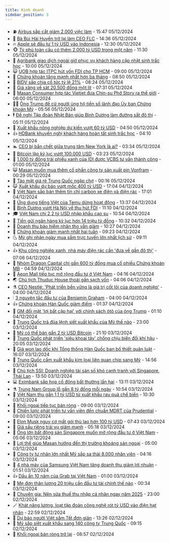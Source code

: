 ```yaml
---
title: Kinh doanh
sidebar_position: 3
---
```


<!-- vnexpress-kinh-doanh:START -->
- ⛽️ [Airbus sắp cắt giảm 2.000 việc làm](https://vnexpress.net/airbus-sap-cat-giam-2-000-viec-lam-4824415.html) - 15:47 05/12/2024
- 🐲 [Bà Bùi Hải Huyền trở lại làm CEO FLC](https://vnexpress.net/ba-bui-hai-huyen-tro-lai-lam-ceo-flc-4824398.html) - 14:36 05/12/2024
- 🔥 [Apple sẽ đầu tư 1 tỷ USD vào Indonesia](https://vnexpress.net/apple-se-dau-tu-1-ty-usd-vao-indonesia-4824376.html) - 12:30 05/12/2024
- 🐵 [Tỷ phú toàn cầu có thêm 2.000 tỷ USD trong một năm](https://vnexpress.net/ty-phu-toan-cau-co-them-2-000-ty-usd-trong-mot-nam-4824302.html) - 11:30 05/12/2024
- 🦅 [Agribank giao dịch ngoài giờ phục vụ khách hàng cập nhật sinh trắc học](https://vnexpress.net/agribank-giao-dich-ngoai-gio-phuc-vu-khach-hang-cap-nhat-sinh-trac-hoc-4824132.html) - 10:00 05/12/2024
- 😺 [UOB hợp tác ITPC hút vốn FDI cho TP HCM](https://vnexpress.net/uob-hop-tac-itpc-hut-von-fdi-cho-tp-hcm-4824289.html) - 09:00 05/12/2024
- 🤩 [Chứng khoán tăng mạnh nhất hơn ba tháng](https://vnexpress.net/chung-khoan-hom-nay-5-12-vn-index-tang-manh-nhat-ba-thang-ruoi-4824281.html) - 08:50 05/12/2024
- 🌮 [BIDV sắp chia cổ tức tỷ lệ 21%](https://vnexpress.net/bidv-sap-chia-co-tuc-ty-le-21-4824229.html) - 08:24 05/12/2024
- 🧰 [Giá xăng về sát 20.500 đồng một lít](https://vnexpress.net/gia-xang-moi-nhat-hom-nay-5-12-4824183.html) - 07:31 05/12/2024
- 🤔 [Masan Consumer hợp tác Vietjet đưa Chin-su Phở Story ra thế giới](https://vnexpress.net/masan-consumer-hop-tac-vietjet-dua-chin-su-pho-story-ra-the-gioi-4824150.html) - 06:00 05/12/2024
- 🧑‍💻 [Ông Trump đề cử người ủng hộ tiền số lãnh đạo Ủy ban Chứng khoán Mỹ](https://vnexpress.net/ong-trump-de-cu-nguoi-ung-ho-tien-so-lanh-dao-uy-ban-chung-khoan-my-4824149.html) - 05:56 05/12/2024
- 🕴 [Đề nghị Tập đoàn Nhật Bản giúp Bình Dương làm đường sắt đô thị](https://vnexpress.net/de-nghi-tap-doan-nhat-ban-giup-binh-duong-lam-duong-sat-do-thi-4824146.html) - 05:11 05/12/2024
- 🦩 [Xuất khẩu nông nghiệp dự kiến vượt 60 tỷ USD](https://vnexpress.net/xuat-khau-nong-nghiep-du-kien-vuot-60-ty-usd-4824075.html) - 04:50 05/12/2024
- 👍 [HDBank khuyến nghị khách hàng hoàn tất sinh trắc học](https://vnexpress.net/hdbank-khuyen-nghi-khach-hang-hoan-tat-sinh-trac-hoc-4824115.html) - 04:10 05/12/2024
- 🏊 [CEO bị bắn chết giữa trung tâm New York là ai?](https://vnexpress.net/ceo-bi-ban-chet-giua-trung-tam-new-york-la-ai-4824004.html) - 03:34 05/12/2024
- 🤡 [Bitcoin lập kỷ lục vượt 100.000 USD](https://vnexpress.net/gia-bitcoin-hom-nay-btc-lap-ky-luc-vuot-100-000-usd-4824098.html) - 03:23 05/12/2024
- 👀 [1.000 tỷ đồng trái phiếu xanh của IDI được VCBS tư vấn thành công](https://vnexpress.net/1-000-ty-dong-trai-phieu-xanh-cua-idi-duoc-vcbs-tu-van-thanh-cong-4823761.html) - 01:00 05/12/2024
- 😺 [Masan muốn mua thêm cổ phần công ty sản xuất pin Vonfram](https://vnexpress.net/masan-muon-mua-them-co-phan-cong-ty-san-xuat-pin-vonfram-4823995.html) - 00:29 05/12/2024
- 🦣 [Táo mật giá rẻ Trung Quốc ngập chợ](https://vnexpress.net/tao-mat-gia-re-trung-quoc-ngap-cho-4822283.html) - 00:16 05/12/2024
- 😺 [Xuất khẩu dự báo vượt mốc 400 tỷ USD](https://vnexpress.net/xuat-khau-du-bao-vuot-moc-400-ty-usd-4823793.html) - 17:04 04/12/2024
- 💼 [Việt Nam sắp bán thêm tín chỉ carbon xe điện và điện rác](https://vnexpress.net/viet-nam-sap-ban-them-tin-chi-carbon-xe-dien-va-dien-rac-4823729.html) - 17:01 04/12/2024
- 🤗 [Ứng dụng tiếng Việt của Temu dừng hoạt động](https://vnexpress.net/ung-dung-tieng-viet-cua-temu-dung-hoat-dong-4823932.html) - 13:37 04/12/2024
- 👀 [Bình Dương vượt Hà Nội về thu hút FDI](https://vnexpress.net/binh-duong-vuot-ha-noi-ve-thu-hut-fdi-4823848.html) - 11:10 04/12/2024
- 🎓 [Việt Nam chi 2,2 tỷ USD nhập khẩu cao su](https://vnexpress.net/viet-nam-chi-2-2-ty-usd-nhap-khau-cao-su-4823789.html) - 10:54 04/12/2024
- 🗽 [Tiền gửi ngân hàng kỷ lục hơn 14 triệu tỷ đồng](https://vnexpress.net/14-trieu-ty-dong-tien-gui-tai-he-thong-ngan-hang-4823794.html) - 10:32 04/12/2024
- 🚀 [Doanh thu bảo hiểm nhân thọ vẫn giảm](https://vnexpress.net/doanh-thu-bao-hiem-nhan-tho-van-giam-4823883.html) - 10:27 04/12/2024
- 🤗 [Chứng khoán giảm mạnh nhất hai tuần](https://vnexpress.net/chung-khoan-hom-nay-4-12-vn-index-giam-manh-nhat-hai-tuan-4823803.html) - 09:23 04/12/2024
- 🌜 [Mỹ ghi nhận ngày mua sắm trực tuyến lớn nhất lịch sử](https://vnexpress.net/my-ghi-nhan-ngay-mua-sam-truc-tuyen-lon-nhat-lich-su-4823626.html) - 09:11 04/12/2024
- 👍 [Khu công nghiệp xanh, nhà máy điện rác cần &#39;đưa về gần đô thị&#39;](https://vnexpress.net/khu-cong-nghiep-xanh-nha-may-dien-rac-can-dua-ve-gan-do-thi-4823646.html) - 07:06 04/12/2024
- 🤖 [Nhóm Dragon Capital chi gần 600 tỷ đồng mua cổ phiếu Chứng khoán MB](https://vnexpress.net/nhom-dragon-capital-chi-gan-600-ty-dong-mua-co-phieu-chung-khoan-mb-4823667.html) - 04:59 04/12/2024
- 🫣 [Aeon Mall tiếp tục mở rộng đầu tư ở Việt Nam](https://vnexpress.net/aeon-mall-tiep-tuc-mo-rong-dau-tu-o-viet-nam-4823607.html) - 04:16 04/12/2024
- 🌏 [Chủ tịch Thuduc House thoái gần sạch vốn](https://vnexpress.net/chu-tich-thuduc-house-thoai-gan-sach-von-4823547.html) - 04:06 04/12/2024
- ⚗️ [CEO Nestlé: &#39;Phát triển bền vững là giá trị cốt lõi của doanh nghiệp&#39;](https://vnexpress.net/ceo-nestle-phat-trien-ben-vung-la-gia-tri-cot-loi-cua-doanh-nghiep-4823576.html) - 04:00 04/12/2024
- 🕯 [3 nguyên tắc đầu tư của Benjamin Graham](https://vnexpress.net/3-nguyen-tac-dau-tu-cua-benjamin-graham-4818407.html) - 04:00 04/12/2024
- 👍 [Chứng khoán Hàn Quốc giảm điểm](https://vnexpress.net/chung-khoan-han-quoc-giam-diem-4823507.html) - 01:37 04/12/2024
- 🤠 [GM đối mặt &#39;lợi bất cập hại&#39; với chính sách ôtô của ông Trump](https://vnexpress.net/gm-doi-mat-loi-bat-cap-hai-voi-chinh-sach-oto-cua-ong-trump-4823422.html) - 01:10 04/12/2024
- 🌊 [Trung Quốc trả đũa lệnh siết xuất khẩu của Mỹ thế nào](https://vnexpress.net/trung-quoc-tra-dua-lenh-siet-xuat-khau-cua-my-the-nao-4823297.html) - 23:00 03/12/2024
- 🌈 [Mỹ có thể bán gần 2 tỷ USD Bitcoin](https://vnexpress.net/gia-btc-hom-nay-my-xa-gan-2-ty-usd-bitcoin-4823420.html) - 21:10 03/12/2024
- 🥳 [Trung Quốc phát triển &#39;siêu khoai tây&#39; chống chịu biến đổi khí hậu](https://vnexpress.net/trung-quoc-phat-trien-sieu-khoai-tay-chong-chiu-bien-doi-khi-hau-4822992.html) - 20:05 03/12/2024
- 🐻 [Giá won lao dốc khi Tổng thống Hàn Quốc ban bố thiết quân luật](https://vnexpress.net/gia-won-lao-doc-khi-tong-thong-han-quoc-ban-bo-thiet-quan-luat-4823455.html) - 16:07 03/12/2024
- 💫 [Trung Quốc cấm xuất khẩu kim loại liên quan chip sang Mỹ](https://vnexpress.net/trung-quoc-cam-xuat-khau-kim-loai-lien-quan-chip-sang-my-4823419.html) - 14:56 03/12/2024
- 🤩 [Chủ tịch SSI: Doanh nghiệp tài sản số khó cạnh tranh với Singapore, Thái Lan](https://vnexpress.net/chu-tich-ssi-doanh-nghiep-tai-san-so-kho-canh-tranh-so-voi-singapore-thai-lan-4823431.html) - 13:50 03/12/2024
- 💻 [Eximbank sắp họp cổ đông bất thường lần hai](https://vnexpress.net/eximbank-trieu-tap-hop-co-dong-bat-thuong-lan-hai-4823413.html) - 13:11 03/12/2024
- ⚗️ [Trung Nam Group lỗ gần 8 tỷ đồng mỗi ngày](https://vnexpress.net/trung-nam-group-lo-gan-8-ty-dong-moi-ngay-4823385.html) - 10:54 03/12/2024
- 🌈 [Việt Nam thu gần 1,1 tỷ USD từ xuất khẩu rau quả chế biến](https://vnexpress.net/viet-nam-thu-gan-1-1-ty-usd-tu-xuat-khau-rau-qua-che-bien-4823326.html) - 10:30 03/12/2024
- 🌝 [Khối ngoại tiếp tục bán ròng](https://vnexpress.net/chung-khoan-hom-nay-3-12-khoi-ngoai-tiep-tuc-ban-rong-khi-vn-index-tro-lai-sac-do-4823318.html) - 09:00 03/12/2024
- 🥸 [Chiến lược phát triển tư vấn viên đến chuẩn MDRT của Prudential](https://vnexpress.net/chien-luoc-phat-trien-tu-van-vien-den-chuan-mdrt-cua-prudential-4816305.html) - 09:00 03/12/2024
- 🦆 [Elon Musk nguy cơ mất gói thù lao hơn 100 tỷ USD](https://vnexpress.net/elon-musk-nguy-co-mat-goi-thu-lao-hon-100-ty-usd-4823177.html) - 07:43 03/12/2024
- 🌋 [Giá sầu riêng trái vụ giảm mạnh](https://vnexpress.net/gia-sau-rieng-trai-vu-giam-manh-4822908.html) - 05:18 03/12/2024
- 🦍 [Ông lớn bất động sản Singapore muốn mở rộng đầu tư ở Việt Nam](https://vnexpress.net/ong-lon-bat-dong-san-singapore-muon-mo-rong-dau-tu-o-viet-nam-4823035.html) - 05:06 03/12/2024
- 🤔 [Lợi thế giúp Masan hướng đến thị trường khoáng sản ngoại](https://vnexpress.net/loi-the-giup-masan-huong-den-thi-truong-khoang-san-ngoai-4822878.html) - 05:00 03/12/2024
- 🧰 [Công ty tư nhân lớn nhất Mỹ sắp sa thải 8.000 nhân viên](https://vnexpress.net/cong-ty-tu-nhan-lon-nhat-my-sap-sa-thai-8-000-nhan-vien-4823131.html) - 04:16 03/12/2024
- 🌝 [4 nhà máy của Samsung Việt Nam tăng doanh thu giảm lợi nhuận](https://vnexpress.net/4-nha-may-cua-samsung-viet-nam-tang-doanh-thu-giam-loi-nhuan-4823084.html) - 01:51 03/12/2024
- 👍 [Dấu ấn 10 năm của Grab tại Việt Nam](https://vnexpress.net/dau-an-10-nam-cua-grab-tai-viet-nam-4815717.html) - 01:00 03/12/2024
- 🗽 [Mẹ đơn thân lương 20 triệu cần đầu tư tài chính thế nào](https://vnexpress.net/me-don-than-luong-20-trieu-can-dau-tu-tai-chinh-the-nao-4822844.html) - 00:34 03/12/2024
- 🐎 [Chuyên gia: Nên sửa thuế thu nhập cá nhân ngay năm 2025](https://vnexpress.net/chuyen-gia-nen-sua-thue-thu-nhap-ca-nhan-ngay-nam-2025-4821851.html) - 23:00 02/12/2024
- 🪄 [Khát năng lượng, loạt tập đoàn công nghệ rót tỷ USD vào điện hạt nhân](https://vnexpress.net/khat-nang-luong-loat-tap-doan-cong-nghe-rot-ty-usd-vao-dien-hat-nhan-4822947.html) - 22:59 02/12/2024
- 🎊 [Dự báo người Việt sắm Tết đơn giản](https://vnexpress.net/du-bao-nguoi-viet-sam-tet-don-gian-4822868.html) - 13:26 02/12/2024
- 🗽 [Mỹ sắp siết xuất khẩu sang 140 công ty Trung Quốc](https://vnexpress.net/my-sap-siet-xuat-khau-sang-140-cong-ty-trung-quoc-4822854.html) - 09:15 02/12/2024
- 🦩 [Khối ngoại bán ròng trở lại](https://vnexpress.net/chung-khoan-hom-nay-2-12-khoi-ngoai-ban-rong-tro-lai-4822900.html) - 08:57 02/12/2024<!-- vnexpress-kinh-doanh:END -->
